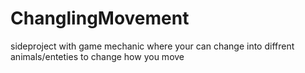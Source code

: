 # ChanglingMovement
 sideproject with game mechanic where your can change into diffrent animals/enteties to change how you move
